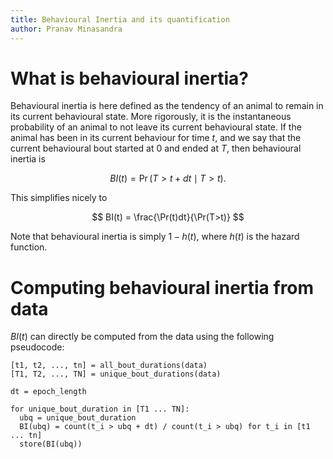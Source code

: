 ```yaml
---
title: Behavioural Inertia and its quantification
author: Pranav Minasandra
---
```


# What is behavioural inertia?

Behavioural inertia is here defined as the tendency of an animal to remain in its current behavioural state.
More rigorously, it is the instantaneous probability of an animal to not leave its current behavioural state.
If the animal has been in its current behaviour for time $t$, and we say that the current behavioural bout started
at 0 and ended at $T$, then behavioural inertia is

$$
BI(t) = \Pr(T > t + dt \mid T > t).
$$

This simplifies nicely to

$$
BI(t) = \frac{\Pr(t)dt}{\Pr(T>t)}
$$

Note that behavioural inertia is simply $1 - h(t)$, where $h(t)$ is the hazard function.


# Computing behavioural inertia from data

$BI(t)$ can directly be computed from the data using the following pseudocode:

```
[t1, t2, ..., tn] = all_bout_durations(data)
[T1, T2, ..., TN] = unique_bout_durations(data)

dt = epoch_length

for unique_bout_duration in [T1 ... TN]:
  ubq = unique_bout_duration
  BI(ubq) = count(t_i > ubq + dt) / count(t_i > ubq) for t_i in [t1 ... tn]
  store(BI(ubq))
```

